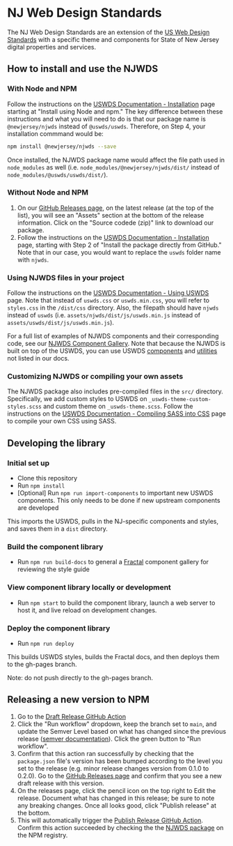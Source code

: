 # NJ Web Design Standards

The NJ Web Design Standards are an extension of the [US Web Design Standards](https://github.com/uswds/uswds/) with a specific theme and components for State of New Jersey digital properties and services.

## How to install and use the NJWDS

### With Node and NPM

Follow the instructions on the [USWDS Documentation - Installation](https://designsystem.digital.gov/documentation/developers/#installation) page starting at "Install using Node and npm." The key difference between these instructions and what you will need to do is that our package name is `@newjersey/njwds` instead of `@uswds/uswds`. Therefore, on Step 4, your installation commmand would be:

```bash
npm install @newjersey/njwds --save
```

Once installed, the NJWDS package name would affect the file path used in `node_modules` as well (i.e. `node_modules/@newjersey/njwds/dist/` instead of `node_modules/@uswds/uswds/dist/`).

### Without Node and NPM

1. On our [GitHub Releases page](https://github.com/newjersey/njwds/releases), on the latest release (at the top of the list), you will see an "Assets" section at the bottom of the release information. Click on the "Source codede (zip)" link to download our package.
2. Follow the instructions on the [USWDS Documentation - Installation](https://designsystem.digital.gov/documentation/developers/#installation) page, starting with Step 2 of "Install the package directly from GitHub." Note that in our case, you would want to replace the `uswds` folder name with `njwds`.

### Using NJWDS files in your project

Follow the instructions on the [USWDS Documentation - Using USWDS](https://designsystem.digital.gov/documentation/developers/#using-uswds-css-and-javascript-in-your-project) page. Note that instead of `uswds.css` or `uswds.min.css`, you will refer to `styles.css` in the `/dist/css` directory. Also, the filepath should have `njwds` instead of `uswds` (i.e. `assets/njwds/dist/js/uswds.min.js` instead of `assets/uswds/dist/js/uswds.min.js`).

For a full list of examples of NJWDS components and their corresponding code, see our [NJWDS Component Gallery](https://newjersey.github.io/njwds/components/detail/layout--docs.html). Note that because the NJWDS is built on top of the USWDS, you can use USWDS [components](https://designsystem.digital.gov/components/overview/) and [utilities](https://designsystem.digital.gov/utilities/) not listed in our docs.

### Customizing NJWDS or compiling your own assets

The NJWDS package also includes pre-compiled files in the `src/` directory. Specifically, we add custom styles to USWDS on `_uswds-theme-custom-styles.scss` and custom theme on `_uswds-theme.scss`. Follow the instructions on the [USWDS Documentation - Compiling SASS into CSS](https://designsystem.digital.gov/documentation/developers/#compiling-uswds-sass-into-css) page to compile your own CSS using SASS.

## Developing the library

### Initial set up

- Clone this repository
- Run `npm install`
- [Optional] Run `npm run import-components` to important new USWDS components. This only needs to be done if new upstream components are developed

This imports the USWDS, pulls in the NJ-specific components and styles, and saves them in a `dist` directory.

### Build the component library

- Run `npm run build-docs` to general a [Fractal]() component gallery for reviewing the style guide

### View component library locally or development

- Run `npm start` to build the component library, launch a web server to host it, and live reload on development changes.

### Deploy the component library

- Run `npm run deploy`

This builds USWDS styles, builds the Fractal docs, and then deploys them to the gh-pages branch.

Note: do not push directly to the gh-pages branch.

## Releasing a new version to NPM

1. Go to the [Draft Release GitHub Action](https://github.com/newjersey/njwds/actions/workflows/draft-release.yml)
2. Click the "Run workflow" dropdown, keep the branch set to `main`, and update the Semver Level based on what has changed since the previous release ([semver documentation](https://semver.org/)). Click the green button to "Run workflow".
3. Confirm that this action ran successfully by checking that the `package.json` file's version has been bumped according to the level you set to the release (e.g. minor release changes version from 0.1.0 to 0.2.0). Go to the [GitHub Releases page](https://github.com/newjersey/njwds/releases) and confirm that you see a new draft release with this version.
4. On the releases page, click the pencil icon on the top right to Edit the release. Document what has changed in this release; be sure to note any breaking changes. Once all looks good, click "Publish release" at the bottom.
5. This will automatically trigger the [Publish Release GitHub Action](https://github.com/newjersey/njwds/actions/workflows/publish-release.yml). Confirm this action succeeded by checking the the [NJWDS package](https://www.npmjs.com/package/@newjersey/njwds) on the NPM registry.
